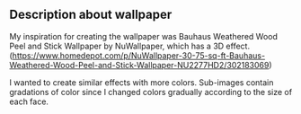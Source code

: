 ## Description about wallpaper 

My inspiration for creating the wallpaper was Bauhaus Weathered Wood Peel and Stick Wallpaper by NuWallpaper, which has a 3D effect. 
(https://www.homedepot.com/p/NuWallpaper-30-75-sq-ft-Bauhaus-Weathered-Wood-Peel-and-Stick-Wallpaper-NU2277HD2/302183069)

I wanted to create similar effects with more colors. 
Sub-images contain gradations of color since I changed colors gradually according to the size of each face. 
